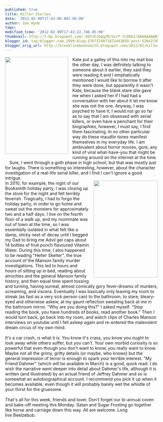 ```yaml
---
published: true
title: Killer Stories
date: '2012-02-09T17:43:00.002-05:00'
author: Zoe Hyde
tags: 
modified_time: '2012-02-09T17:43:22.746-05:00'
thumbnail: http://3.bp.blogspot.com/_6kYzhJGqq2M/SxrF-tC89GI/AAAAAAAAByo/xwi-q6iu8fM/s72-c/Helter+Skelter.jpg
blogger_id: tag:blogger.com,1999:blog-5767374071871443859.post-5204274533121731337
blogger_orig_url: http://brooklinebooksmith.blogspot.com/2012/02/killer-stories.html
---
```


<div class="separator" style="border-bottom: medium none; border-left: medium none; border-right: medium none; border-top: medium none; clear: both; text-align: left;"><a href="http://www.derfcity.com/images/store/MFDfinalcov_sm.jpg" imageanchor="1" style="clear: left; cssfloat: left; float: left; margin-bottom: 1em; margin-right: 1em;"><img border="0" height="320" src="http://www.derfcity.com/images/store/MFDfinalcov_sm.jpg" width="208" /></a><a href="http://www.derfcity.com/images/store/MFDfinalcov_sm.jpg" imageanchor="1" style="clear: left; float: left; margin-bottom: 1em; margin-right: 1em;"> </a>Kate put a galley of this into my mail box the other day. I was definitely talking to someone about it earlier, they said they were reading it and I emphatically mentioned I would like to borrow it after they were done, but apparently it wasn't Kate, because the blank stare she gave me when I asked her if I had had a conversation with her about it let me know she was not the one. Anyway, I was psyched to have it; I would not go so far as to say that I am obsessed with serial killers, or even have a penchant for their biographies, however, I must say, I find them fascinating. In no other particular way do these maudlin tones manifest themselves in my everyday life. I am ambivalent about horror movies, gore, any kind of viral what-have-you that might be running around on the internet at the time. Sure, I went through a goth phase in high school, but that was mostly just for laughs. There is something so interesting, however, about the character investigation of a real-life serial killer, and I find I can't ignore a good intrigue. </div><div style="border-bottom: medium none; border-left: medium none; border-right: medium none; border-top: medium none; clear: both; text-align: left;"><a href="http://3.bp.blogspot.com/_6kYzhJGqq2M/SxrF-tC89GI/AAAAAAAAByo/xwi-q6iu8fM/s400/Helter+Skelter.jpg" imageanchor="1" style="clear: right; cssfloat: right; float: right; margin-bottom: 1em; margin-left: 1em;"><img border="0" height="320" src="http://3.bp.blogspot.com/_6kYzhJGqq2M/SxrF-tC89GI/AAAAAAAAByo/xwi-q6iu8fM/s320/Helter+Skelter.jpg" width="212" /></a>In 2010, for example, the night of our Booksmith holiday party, I was closing up the store for the night and felt terribly feverish. Tragically, I had to forgo the holiday party, in order to go home and sweat out the monsters for approximately two and a half days. I live on the fourth floor of a walk up, and my roommate was out of town at the time, so I was essentially isolated in what felt like a damp, sticky nest of decay until I begged my Dad to bring me Advil gel caps about 14 bottles of fruit punch flavoured Vitamin Water. During this time, I also happened to be reading "Helter Skelter", the true account of the Manson family murder investigations. This led to hours and hours of sitting up in bed, reading about atrocities and the general Manson family history, and then equal time spent tossing and turning, having surreal, almost comically gory fever-dreams of murders, screaming, and viscera. Eventually I was basically only leaving my room&nbsp;to streak (as fast as a very sick person can) to the bathroom, to stare, bleary-eyed and otherwise askew, at my gaunt reflection sweating back at me in the bathroom mirror. "Why are you doing this?" I asked myself. "Stop reading the book, you have hundreds of books, read another book." Then I would turn back, go back into my room, and watch clips of Charles Manson interviews on youtube until I fell asleep again and re-entered the malevolent dream circus of my own mind. </div><div style="border-bottom: medium none; border-left: medium none; border-right: medium none; border-top: medium none; clear: both; text-align: left;"><br /></div><div style="border-bottom: medium none; border-left: medium none; border-right: medium none; border-top: medium none; clear: both; text-align: left;">It's a car crash, is what it is. You know it's crass, you know you ought to look away while others suffer, but you can't. Your own morbid curiosity is so powerful that even though you don't want to know, you really want to know. Maybe not all the grimy, gritty details (or maybe, who knows) but the general impression of terror is enough to spark your terrible interest.&nbsp;"My Friend Dahmer" (which will be available in March) is a good, quick read. I do wish the narrative went deeper into detail about Dahmer's life, although it is written (and illustrated) by an actual friend of Jeffrey Dahmer and so is somewhat an autobiographical account. I recommend you pick it up when it becomes available, even though it will probably barely wet the whistle of your thirst for the gruesome.<br /><br />That's all for this week, friends and lover. Don't forget our bi-annual coven and bake-off meeting this Monday. Satan and Sugar Frosting go together like horse and carriage down this way. All are welcome. Long live&nbsp;Beelzebub.&nbsp;</div><div style="border-bottom: medium none; border-left: medium none; border-right: medium none; border-top: medium none; clear: both; text-align: left;"><br /></div><div style="border-bottom: medium none; border-left: medium none; border-right: medium none; border-top: medium none; clear: both; text-align: left;"><br /></div>